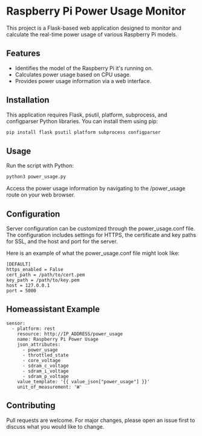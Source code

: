 # Raspberry Pi Power Usage Monitor

This project is a Flask-based web application designed to monitor and calculate the real-time power usage of various Raspberry Pi models.

## Features

- Identifies the model of the Raspberry Pi it's running on.
- Calculates power usage based on CPU usage.
- Provides power usage information via a web interface.

## Installation

This application requires Flask, psutil, platform, subprocess, and configparser Python libraries. You can install them using pip:

```bash
pip install flask psutil platform subprocess configparser
```
## Usage

Run the script with Python:

```bash
python3 power_usage.py
```

Access the power usage information by navigating to the /power_usage route on your web browser.

## Configuration

Server configuration can be customized through the power_usage.conf file. The configuration includes settings for HTTPS, the certificate and key paths for SSL, and the host and port for the server.

Here is an example of what the power_usage.conf file might look like:

```
[DEFAULT]
https_enabled = False
cert_path = /path/to/cert.pem
key_path = /path/to/key.pem
host = 127.0.0.1
port = 5000
```

## Homeassistant Example

```
sensor:
  - platform: rest
    resource: http://IP_ADDRESS/power_usage
    name: Raspberry Pi Power Usage
    json_attributes:
      - power_usage
      - throttled_state
      - core_voltage
      - sdram_c_voltage
      - sdram_i_voltage
      - sdram_p_voltage
    value_template: '{{ value_json["power_usage"] }}'
    unit_of_measurement: 'W'
```

## Contributing

Pull requests are welcome. For major changes, please open an issue first to discuss what you would like to change.
